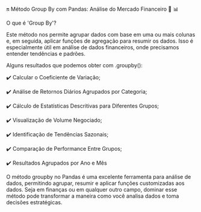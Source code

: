 🔛 Método Group By com Pandas: Análise do Mercado Financeiro 🧐 📊


O que é 'Group By'?


Este método nos permite agrupar dados com base em uma ou mais colunas e, em seguida, aplicar funções de agregação para resumir os dados. Isso é especialmente útil em análise de dados financeiros, onde precisamos entender tendências e padrões.


Alguns resultados que podemos obter com .groupby():


✔️ Calcular o Coeficiente de Variação;

✔️ Análise de Retornos Diários Agrupados por Categoria;

✔️ Cálculo de Estatísticas Descritivas para Diferentes Grupos;

✔️ Visualização de Volume Negociado;

✔️ Identificação de Tendências Sazonais;

✔️ Comparação de Performance Entre Grupos;

✔️ Resultados Agrupados por Ano e Mês


O método groupby no Pandas é uma excelente ferramenta para análise de dados, permitindo agrupar, resumir e aplicar funções customizadas aos dados. Seja em finanças ou em qualquer outro campo, dominar esse método pode transformar a maneira como você analisa dados e toma decisões estratégicas.
